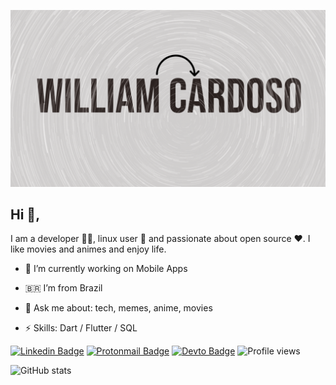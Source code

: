 ![](images/william-cardoso-banner.png)

## Hi 👋, 
I am a developer 👨‍💻, linux user 🐧 and passionate about open source ❤️. I like movies and animes and enjoy life. 

- 🔭 I’m currently working on Mobile Apps

- 🇧🇷 I’m from Brazil

- 💬 Ask me about: tech, memes, anime, movies

-  ⚡ Skills: Dart / Flutter / SQL

[![Linkedin Badge](https://img.shields.io/badge/-williamcunhacardoso-blue?style=flat-square&logo=Linkedin&logoColor=white&link=https://www.linkedin.com/in/william-cunha-cardoso/)](https://www.linkedin.com/in/william-cunha-cardoso/) [![Protonmail Badge](https://img.shields.io/badge/-williamcardoso-black?style=flat-square&logo=ProtonMail&logoColor=white)](mailto:williamcardoso@pm.me) [![Devto Badge](https://img.shields.io/badge/-williamcardoso-black?style=flat-square&logo=Dev.to&logoColor=white&link=https://dev.to/williamcunhacardoso/)](https://dev.to/williamcunhacardoso/) ![Profile views](https://gpvc.arturio.dev/williamcunhacardoso)


![GitHub stats](https://github-readme-stats.vercel.app/api?username=williamcunhacardoso&show_icons=true)
